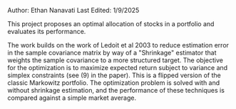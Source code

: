 Author: Ethan Nanavati
Last Edited: 1/9/2025

This project proposes an optimal allocation of stocks in a portfolio and evaluates its performance. 

The work builds on the work of Ledoit et al 2003 to reduce estimation error in the sample covariance matrix by way of a "Shrinkage" estimator that weights the sample covariance to a more structured target.
The objective for the optimization is to maximize expected return subject to variance and simplex constraints (see (9) in the paper). This is a flipped version of the classic Markowitz portfolio.
The optimization problem is solved with and without shrinkage estimation, and the performance of these techniques is compared against a simple market average.
